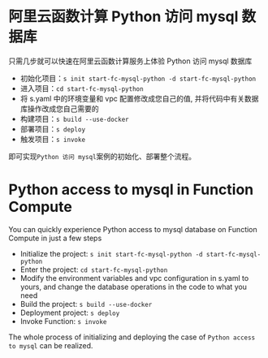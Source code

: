 # 阿里云函数计算 Python 访问 mysql 数据库

只需几步就可以快速在阿里云函数计算服务上体验 Python 访问 mysql 数据库

- 初始化项目：`s init start-fc-mysql-python -d start-fc-mysql-python`
- 进入项目：`cd start-fc-mysql-python`
- 将 s.yaml 中的环境变量和 vpc 配置修改成您自己的值, 并将代码中有关数据库操作改成您自己需要的
- 构建项目：`s build --use-docker`
- 部署项目：`s deploy`
- 触发项目：`s invoke`

即可实现`Python 访问 mysql`案例的初始化、部署整个流程。

# Python access to mysql in Function Compute

You can quickly experience Python access to mysql database on Function Compute in just a few steps

- Initialize the project: `s init start-fc-mysql-python -d start-fc-mysql-python`
- Enter the project: `cd start-fc-mysql-python`
- Modify the environment variables and vpc configuration in s.yaml to yours, and change the database operations in the code to what you need
- Build the project: `s build --use-docker`
- Deployment project: `s deploy`
- Invoke Function: `s invoke`

The whole process of initializing and deploying the case of `Python access to mysql` can be realized.
